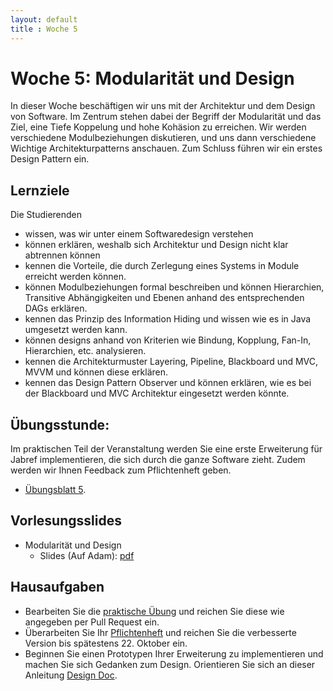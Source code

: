```yaml
---
layout: default
title : Woche 5
---
```


# Woche 5: Modularität und Design 

In dieser Woche beschäftigen wir uns mit der Architektur und dem Design von Software. 
Im Zentrum stehen dabei der Begriff der Modularität und das Ziel, eine Tiefe Koppelung und hohe Kohäsion zu erreichen. Wir werden verschiedene Modulbeziehungen diskutieren, und uns dann verschiedene Wichtige Architekturpatterns anschauen. Zum Schluss führen wir ein erstes Design Pattern ein. 

## Lernziele 

Die Studierenden

- wissen, was wir unter einem Softwaredesign verstehen 
- können erklären, weshalb sich Architektur und Design nicht klar abtrennen können
- kennen die Vorteile, die durch Zerlegung eines Systems in Module erreicht werden können.
- können Modulbeziehungen formal beschreiben und können Hierarchien, Transitive Abhängigkeiten und Ebenen anhand des entsprechenden DAGs erklären.
- kennen das Prinzip des Information Hiding und wissen wie es in Java umgesetzt werden kann. 
- können designs anhand von Kriterien wie Bindung, Kopplung, Fan-In, Hierarchien, etc. analysieren.
- kennen die Architekturmuster Layering, Pipeline, Blackboard und MVC, MVVM und können diese erklären.	
- kennen das Design Pattern Observer und können erklären, wie es bei der Blackboard und MVC Architektur eingesetzt werden könnte. 


## Übungsstunde:

 Im praktischen Teil der Veranstaltung werden Sie eine erste Erweiterung für Jabref implementieren, 
 die sich durch die ganze Software zieht. Zudem werden wir Ihnen Feedback zum Pflichtenheft geben.

* [Übungsblatt 5](../exercises/jabref-extension). 



## Vorlesungsslides

* Modularität und Design
    * Slides (Auf Adam): [pdf](https://adam.unibas.ch/goto_adam_file_1903037_download.html) <!--auf adam noch nicht gefunden -->


## Hausaufgaben

* Bearbeiten Sie die [praktische Übung](../exercises/jabref-extension) und reichen Sie diese wie angegeben per Pull Request ein. 
* Überarbeiten Sie Ihr [Pflichtenheft](../project/requirements) und reichen Sie die verbesserte Version bis spätestens 22. Oktober ein.
* Beginnen Sie einen Prototypen Ihrer Erweiterung zu implementieren und machen Sie sich Gedanken zum Design. Orientieren Sie sich an dieser Anleitung [Design Doc](../project/technical-doc).